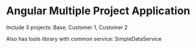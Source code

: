 # Angular Multiple Project Application

Include 3 projects: Base, Customer 1, Customer 2

Also has tools library with common service: SimpleDataService
